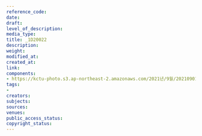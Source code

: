 ```yaml
---
reference_code: 
date: 
draft: 
level_of_description: 
media_type: 
title: _1D20022
description: 
weight: 
modified_at: 
created_at: 
link: 
components:
- https://kctu-photo.s3.ap-northeast-2.amazonaws.com/2021년/9월/20210901_민주노총+대국회+요구+기자회견/_1D20022.jpg
tags:
- 
creators: 
subjects: 
sources: 
venues: 
public_access_status: 
copyright_status: 
---
```

